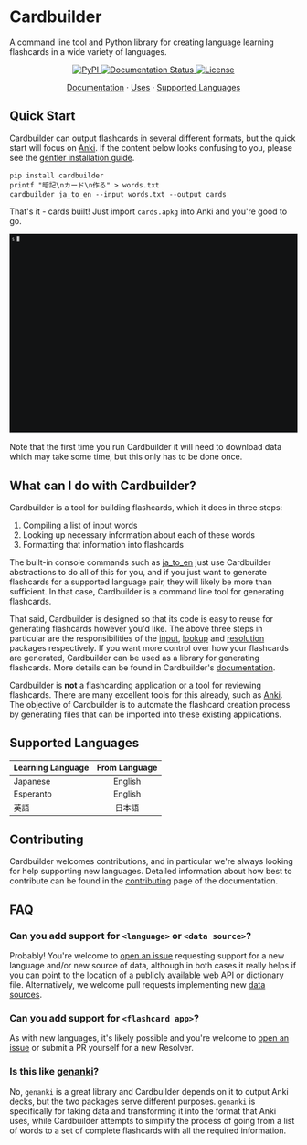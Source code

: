 
# Cardbuilder
A command line tool and Python library for creating language learning flashcards in a wide variety of languages.

<p align="center">
    <a href="https://pypi.org/project/cardbuilder/">
        <img alt="PyPI" src="https://img.shields.io/pypi/v/cardbuilder">
    </a>
    <a href='https://cardbuilder.readthedocs.io/en/latest/?badge=latest'>
        <img src='https://readthedocs.org/projects/cardbuilder/badge/?version=latest' alt='Documentation Status' />
    </a>
    <a href="https://github.com/Mindful/cardbuilder/blob/main/LICENSE.txt">
        <img alt="License" src="https://img.shields.io/badge/license-MIT-green">
    </a>
    <br/>
</p>

<p align="center">
  <a href="http://cardbuilder.readthedocs.io/en/">Documentation</a>
  ·
  <a href="what-can-cardbuilder-do">Uses</a>
  ·
  <a href="#supported-langauges">Supported Languages</a>
</p>

## Quick Start

Cardbuilder can output flashcards in several different formats, but the quick start will focus on [Anki](https://apps.ankiweb.net/). If the content below looks confusing to you, please see the [gentler installation guide](https://cardbuilder.readthedocs.io/en/latest/installation.html).

```
pip install cardbuilder
printf "暗記\nカード\n作る" > words.txt
cardbuilder ja_to_en --input words.txt --output cards
```

That's it - cards built! Just import `cards.apkg` into Anki and you're good to go.

![](docs/demo/demo.gif)


Note that the first time you run Cardbuilder it will need to download data which may take some time, but this only has to be done once.

## What can I do with Cardbuilder?

Cardbuilder is a tool for building flashcards, which it does in three steps:
1. Compiling a list of input words
2. Looking up necessary information about each of these words
3. Formatting that information into flashcards

The built-in console commands such as [ja_to_en](https://cardbuilder.readthedocs.io/en/latest/scripts/ja_to_en.html) just use Cardbuilder abstractions to do all of this for you, and if you just want to generate flashcards for a supported language pair, they will likely be more than sufficient. In that case, Cardbuilder is a command line tool for generating flashcards. 

That said, Cardbuilder is designed so that its code is easy to reuse for generating flashcards however you'd like. The above three steps in particular are the responsibilities of the [input](https://cardbuilder.readthedocs.io/en/latest/input/input.html), [lookup](https://cardbuilder.readthedocs.io/en/latest/lookup/lookup.html) and [resolution](https://cardbuilder.readthedocs.io/en/latest/resolution/resolution.html) packages respectively. If you want more control over how your flashcards are generated, Cardbuilder can be used as a library for generating flashcards. More details can be found in Cardbuilder's [documentation](https://cardbuilder.readthedocs.io/en/latest/scripts/ja_to_en.html).

Cardbuilder is **not** a flashcarding application or a tool for reviewing flashcards. There are many excellent tools for this already, such as [Anki](https://apps.ankiweb.net/). The objective of Cardbuilder is to automate the flashcard creation process by generating files that can be imported into these existing applications.

## Supported Languages 

| Learning Language | From Language | 
|----------|:-------------:|
| Japanese |  English 
| Esperanto | English   
| 英語 | 日本語


## Contributing

Cardbuilder welcomes contributions, and in particular we're always looking for help supporting new languages. Detailed information about how best to contribute can be found in the [contributing](https://cardbuilder.readthedocs.io/en/latest/contributing/contributing.html) page of the documentation.


## FAQ

### Can you add support for `<language>` or `<data source>`? 

Probably! You're welcome to [open an issue](https://github.com/Mindful/cardbuilder/issues/new) requesting support for a new language and/or new source of data, although in both cases it really helps if you can point to the location of a publicly available web API or dictionary file. Alternatively, we welcome pull requests implementing new [data sources](https://cardbuilder.readthedocs.io/en/latest/contributing/contrib_data_source.html).

### Can you add support for `<flashcard app>`?

As with new languages, it's likely possible and you're welcome to [open an issue](https://github.com/Mindful/cardbuilder/issues/new) or submit a PR yourself for a new Resolver.

### Is this like [genanki](https://github.com/kerrickstaley/genanki)?

No, `genanki` is a great library and Cardbuilder depends on it to output Anki decks, but the two packages serve different purposes. `genanki` is specifically for taking data and transforming it into the format that Anki uses, while Cardbuilder attempts to simplify the process of going from a list of words to a set of complete flashcards with all the required information. 
